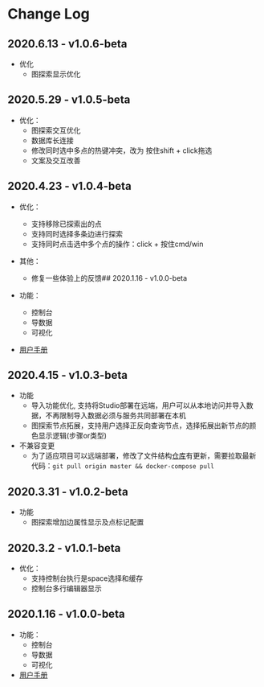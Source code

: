 # Change Log

## 2020.6.13 - v1.0.6-beta

- 优化
  - 图探索显示优化

## 2020.5.29 - v1.0.5-beta

- 优化：
  - 图探索交互优化
  - 数据库长连接
  - 修改同时选中多点的热键冲突，改为 按住shift + click拖选
  - 文案及交互改善

## 2020.4.23 - v1.0.4-beta

- 优化：
  - 支持移除已探索出的点
  - 支持同时选择多条边进行探索
  - 支持同时点击选中多个点的操作：click + 按住cmd/win
- 其他：
  - 修复一些体验上的反馈## 2020.1.16 - v1.0.0-beta

- 功能：
  - 控制台
  - 导数据
  - 可视化
- [用户手册](nebula-graph-studio-user-guide-cn.md)

## 2020.4.15 - v1.0.3-beta

- 功能
  - 导入功能优化, 支持将Studio部署在远端，用户可以从本地访问并导入数据，不再限制导入数据必须与服务共同部署在本机
  - 图探索节点拓展，支持用户选择正反向查询节点，选择拓展出新节点的颜色显示逻辑(步骤or类型)
- 不兼容变更
  - 为了适应项目可以远端部署，修改了文件结构[仓库](https://github.com/vesoft-inc/nebula-web-docker)有更新，需要拉取最新代码：`git pull origin master && docker-compose pull`

## 2020.3.31 - v1.0.2-beta

- 功能
  - 图探索增加边属性显示及点标记配置

## 2020.3.2 - v1.0.1-beta

- 优化：
  - 支持控制台执行是space选择和缓存
  - 控制台多行编辑器显示

## 2020.1.16 - v1.0.0-beta

- 功能：
  - 控制台
  - 导数据
  - 可视化
- [用户手册](nebula-graph-studio-user-guide-cn.md)
